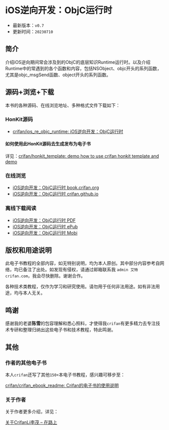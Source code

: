 # iOS逆向开发：ObjC运行时

* 最新版本：`v0.7`
* 更新时间：`20230710`

## 简介

介绍iOS逆向期间常会涉及到的ObjC的底层知识Runtime运行时。以及介绍Runtime中的常遇到的各个函数和内容，包括NSObject、objc开头的系列函数，尤其是objc_msgSend函数、object开头的系列函数。

## 源码+浏览+下载

本书的各种源码、在线浏览地址、多种格式文件下载如下：

### HonKit源码

* [crifan/ios_re_objc_runtime: iOS逆向开发：ObjC运行时](https://github.com/crifan/ios_re_objc_runtime)

#### 如何使用此HonKit源码去生成发布为电子书

详见：[crifan/honkit_template: demo how to use crifan honkit template and demo](https://github.com/crifan/honkit_template)

### 在线浏览

* [iOS逆向开发：ObjC运行时 book.crifan.org](https://book.crifan.org/books/ios_re_objc_runtime/website/)
* [iOS逆向开发：ObjC运行时 crifan.github.io](https://crifan.github.io/ios_re_objc_runtime/website/)

### 离线下载阅读

* [iOS逆向开发：ObjC运行时 PDF](https://book.crifan.org/books/ios_re_objc_runtime/pdf/ios_re_objc_runtime.pdf)
* [iOS逆向开发：ObjC运行时 ePub](https://book.crifan.org/books/ios_re_objc_runtime/epub/ios_re_objc_runtime.epub)
* [iOS逆向开发：ObjC运行时 Mobi](https://book.crifan.org/books/ios_re_objc_runtime/mobi/ios_re_objc_runtime.mobi)

## 版权和用途说明

此电子书教程的全部内容，如无特别说明，均为本人原创。其中部分内容参考自网络，均已备注了出处。如发现有侵权，请通过邮箱联系我 `admin 艾特 crifan.com`，我会尽快删除。谢谢合作。

各种技术类教程，仅作为学习和研究使用。请勿用于任何非法用途。如有非法用途，均与本人无关。

## 鸣谢

感谢我的老婆**陈雪**的包容理解和悉心照料，才使得我`crifan`有更多精力去专注技术专研和整理归纳出这些电子书和技术教程，特此鸣谢。

## 其他

### 作者的其他电子书

本人`crifan`还写了其他`150+`本电子书教程，感兴趣可移步至：

[crifan/crifan_ebook_readme: Crifan的电子书的使用说明](https://github.com/crifan/crifan_ebook_readme)

### 关于作者

关于作者更多介绍，详见：

[关于CrifanLi李茂 – 在路上](https://www.crifan.org/about/)
